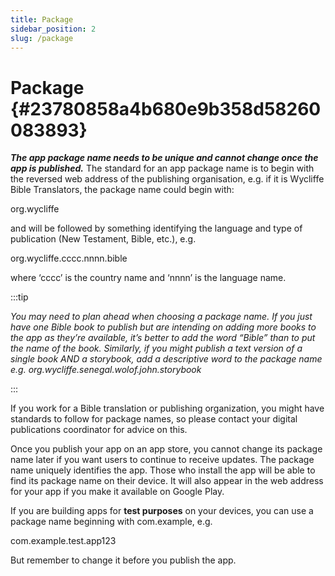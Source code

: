 ```yaml
---
title: Package
sidebar_position: 2
slug: /package
---
```


# Package {#23780858a4b680e9b358d58260083893}

_**The app package name needs to be unique and cannot change once the app is published.**_ The standard for an app package name is to begin with the reversed web address of the publishing organisation, e.g. if it is Wycliffe Bible Translators, the package name could begin with:

org.wycliffe

and will be followed by something identifying the language and type of publication (New Testament, Bible, etc.), e.g.

org.wycliffe.cccc.nnnn.bible

where ‘cccc’ is the country name and ‘nnnn’ is the language name.

:::tip

_You may need to plan ahead when choosing a package name. If you just have one Bible book to publish but are intending on adding more books to the app as they’re available, it’s better to add the word “Bible” than to put the name of the book. Similarly, if you might publish a text version of a single book AND a storybook, add a descriptive word to the package name e.g. org.wycliffe.senegal.wolof.john.storybook_

:::

If you work for a Bible translation or publishing organization, you might have standards to follow for package names, so please contact your digital publications coordinator for advice on this.

Once you publish your app on an app store, you cannot change its package name later if you want users to continue to receive updates. The package name uniquely identifies the app. Those who install the app will be able to find its package name on their device. It will also appear in the web address for your app if you make it available on Google Play.

If you are building apps for **test purposes** on your devices, you can use a package name beginning with com.example, e.g.

com.example.test.app123

But remember to change it before you publish the app.

